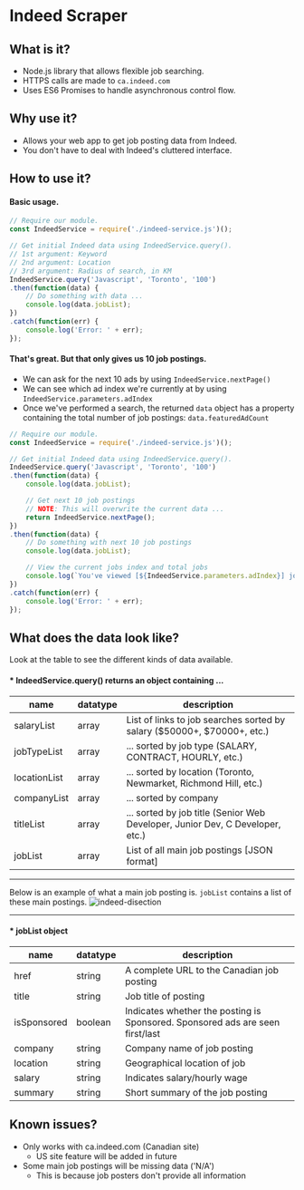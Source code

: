 # Indeed Scraper

## What is it?
- Node.js library that allows flexible job searching.
- HTTPS calls are made to `ca.indeed.com`
- Uses ES6 Promises to handle asynchronous control flow.

## Why use it?
- Allows your web app to get job posting data from Indeed.
- You don't have to deal with Indeed's cluttered interface.

## How to use it?

#### Basic usage.
```javascript
// Require our module.
const IndeedService = require('./indeed-service.js')();

// Get initial Indeed data using IndeedService.query().
// 1st argument: Keyword
// 2nd argument: Location
// 3rd argument: Radius of search, in KM
IndeedService.query('Javascript', 'Toronto', '100')
.then(function(data) {
    // Do something with data ...
    console.log(data.jobList);
})
.catch(function(err) {
    console.log('Error: ' + err);
});
```

#### That's great. But that only gives us 10 job postings.
- We can ask for the next 10 ads by using `IndeedService.nextPage()`
- We can see which ad index we're currently at by using `IndeedService.parameters.adIndex`
- Once we've performed a search, the returned `data` object has a property containing the total number of job postings: `data.featuredAdCount`

```javascript
// Require our module.
const IndeedService = require('./indeed-service.js')();

// Get initial Indeed data using IndeedService.query().
IndeedService.query('Javascript', 'Toronto', '100')
.then(function(data) {
    console.log(data.jobList);

    // Get next 10 job postings
    // NOTE: This will overwrite the current data ...
    return IndeedService.nextPage();
})
.then(function(data) {
    // Do something with next 10 job postings
    console.log(data.jobList);

    // View the current jobs index and total jobs
    console.log(`You've viewed [${IndeedService.parameters.adIndex}] jobs out of [${data.featuredAdCount}] total jobs.`);
})
.catch(function(err) {
    console.log('Error: ' + err);
});
```

## What does the data look like?
Look at the table to see the different kinds of data available.

#### * IndeedService.query() returns an object containing ...
| name | datatype | description |
|------|----------|-------------|
| salaryList | array | List of links to job searches sorted by salary ($50000+, $70000+, etc.) |
| jobTypeList | array | ... sorted by job type (SALARY, CONTRACT, HOURLY, etc.)|
| locationList | array | ... sorted by location (Toronto, Newmarket, Richmond Hill, etc.) |
| companyList | array | ... sorted by company |
| titleList | array | ... sorted by job title (Senior Web Developer, Junior Dev, C Developer, etc.) |
| jobList | array | List of all main job postings [JSON format] |

--------

Below is an example of what a main job posting is. `jobList` contains a list of these main postings.
![indeed-disection](https://cloud.githubusercontent.com/assets/15149835/24163965/8d73e850-0e42-11e7-8b97-501545b128e0.png)

--------

#### * jobList object
| name | datatype | description |
|------|----------|-------------|
| href | string | A complete URL to the Canadian job posting |
| title | string | Job title of posting |
| isSponsored | boolean | Indicates whether the posting is Sponsored. Sponsored ads are seen first/last |
| company | string | Company name of job posting |
| location | string | Geographical location of job |
| salary | string | Indicates salary/hourly wage |
| summary | string | Short summary of the job posting |

## Known issues?
- Only works with ca.indeed.com (Canadian site)
    - US site feature will be added in future
- Some main job postings will be missing data ('N/A')
    - This is because job posters don't provide all information
